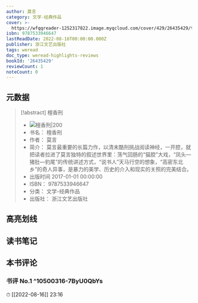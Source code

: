 ```yaml
---
author: 莫言
category: 文学-经典作品
cover: >-
  https://wfqqreader-1252317822.image.myqcloud.com/cover/429/26435429/t7_26435429.jpg
isbn: 9787533946647
lastReadDate: 2022-08-16T00:00:00.000Z
publisher: 浙江文艺出版社
tags: weread
doc_type: weread-highlights-reviews
bookId: '26435429'
reviewCount: 1
noteCount: 0
---
```


## 元数据

> [!abstract] 檀香刑
> - ![ 檀香刑|200](https://wfqqreader-1252317822.image.myqcloud.com/cover/429/26435429/t7_26435429.jpg)
> - 书名： 檀香刑
> - 作者： 莫言
> - 简介： 莫言最重要的长篇力作，以清末酷刑挑战阅读神经，一开腔，就把读者拉进了莫言独特的叙述世界里：荡气回肠的“猫腔”大戏，“凤头—猪肚—豹尾”的传统讲述方式，“说书人”天马行空的想象，“高密东北乡”的奇人异事，是暴力的美学、历史的介入和现实的关照的完美结合。
> - 出版时间 2017-01-01 00:00:00
> - ISBN： 9787533946647
> - 分类： 文学-经典作品
> - 出版社： 浙江文艺出版社

## 高亮划线

## 读书笔记

## 本书评论

### 书评 No.1  ^10500316-7ByU0QbYs
⏱ [[2022-08-16]]  23:16

